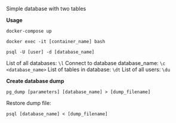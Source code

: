Simple database with two tables

**Usage**
```
docker-compose up
```

```
docker exec -it [container_name] bash
```

```
psql -U [user] -d [database_name]
```

List of all databases: `\l`
Connect to database database_name: `\c <database_name>`
List of tables in database: `\dt` 
List of all users: `\du`

**Create database dump**

```
pg_dump [parameters] [database_name] > [dump_filename]
```


Restore dump file:
```
psql [database_name] < [dump_filename]
```
